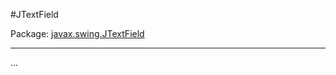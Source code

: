 #JTextField

Package: [javax.swing.JTextField](http://docs.oracle.com/javase/7/docs/api/javax/swing/JTextField.html)

---

...